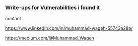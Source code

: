 ### Write-ups for Vulnerabilities i found it



contact : 

https://www.linkedin.com/in/muhammad-wageh-55743a28a/

https://medium.com/@Muhammad_Wageh
